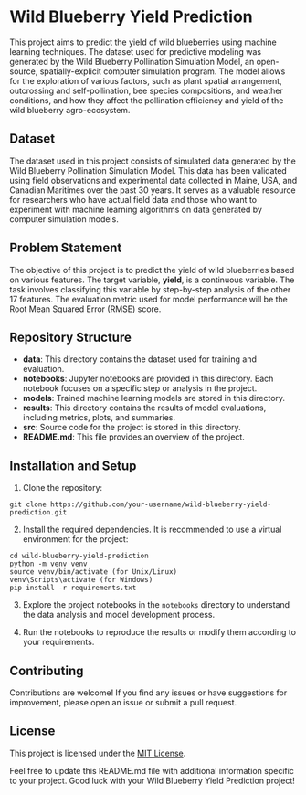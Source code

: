 # Wild Blueberry Yield Prediction

This project aims to predict the yield of wild blueberries using machine learning techniques. The dataset used for predictive modeling was generated by the Wild Blueberry Pollination Simulation Model, an open-source, spatially-explicit computer simulation program. The model allows for the exploration of various factors, such as plant spatial arrangement, outcrossing and self-pollination, bee species compositions, and weather conditions, and how they affect the pollination efficiency and yield of the wild blueberry agro-ecosystem.

## Dataset

The dataset used in this project consists of simulated data generated by the Wild Blueberry Pollination Simulation Model. This data has been validated using field observations and experimental data collected in Maine, USA, and Canadian Maritimes over the past 30 years. It serves as a valuable resource for researchers who have actual field data and those who want to experiment with machine learning algorithms on data generated by computer simulation models.

## Problem Statement

The objective of this project is to predict the yield of wild blueberries based on various features. The target variable, **yield**, is a continuous variable. The task involves classifying this variable by step-by-step analysis of the other 17 features. The evaluation metric used for model performance will be the Root Mean Squared Error (RMSE) score.

## Repository Structure

- **data**: This directory contains the dataset used for training and evaluation.
- **notebooks**: Jupyter notebooks are provided in this directory. Each notebook focuses on a specific step or analysis in the project.
- **models**: Trained machine learning models are stored in this directory.
- **results**: This directory contains the results of model evaluations, including metrics, plots, and summaries.
- **src**: Source code for the project is stored in this directory.
- **README.md**: This file provides an overview of the project.

## Installation and Setup

1. Clone the repository:

```shell
git clone https://github.com/your-username/wild-blueberry-yield-prediction.git
```

2. Install the required dependencies. It is recommended to use a virtual environment for the project:

```shell
cd wild-blueberry-yield-prediction
python -m venv venv
source venv/bin/activate (for Unix/Linux)
venv\Scripts\activate (for Windows)
pip install -r requirements.txt
```

3. Explore the project notebooks in the `notebooks` directory to understand the data analysis and model development process.

4. Run the notebooks to reproduce the results or modify them according to your requirements.

## Contributing

Contributions are welcome! If you find any issues or have suggestions for improvement, please open an issue or submit a pull request.

## License

This project is licensed under the [MIT License](LICENSE).

Feel free to update this README.md file with additional information specific to your project. Good luck with your Wild Blueberry Yield Prediction project!